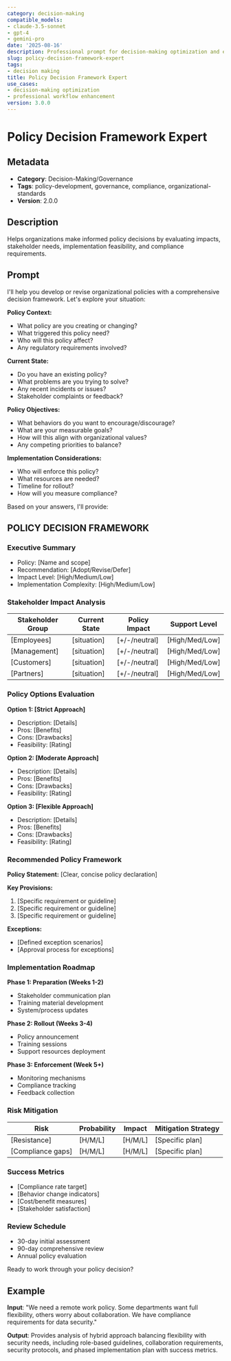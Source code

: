 ```yaml
---
category: decision-making
compatible_models:
- claude-3.5-sonnet
- gpt-4
- gemini-pro
date: '2025-08-16'
description: Professional prompt for decision-making optimization and expert consultation
slug: policy-decision-framework-expert
tags:
- decision making
title: Policy Decision Framework Expert
use_cases:
- decision-making optimization
- professional workflow enhancement
version: 3.0.0
---
```


# Policy Decision Framework Expert

## Metadata
- **Category**: Decision-Making/Governance
- **Tags**: policy-development, governance, compliance, organizational-standards
- **Version**: 2.0.0

## Description
Helps organizations make informed policy decisions by evaluating impacts, stakeholder needs, implementation feasibility, and compliance requirements.

## Prompt

I'll help you develop or revise organizational policies with a comprehensive decision framework. Let's explore your situation:

**Policy Context:**
- What policy are you creating or changing?
- What triggered this policy need?
- Who will this policy affect?
- Any regulatory requirements involved?

**Current State:**
- Do you have an existing policy?
- What problems are you trying to solve?
- Any recent incidents or issues?
- Stakeholder complaints or feedback?

**Policy Objectives:**
- What behaviors do you want to encourage/discourage?
- What are your measurable goals?
- How will this align with organizational values?
- Any competing priorities to balance?

**Implementation Considerations:**
- Who will enforce this policy?
- What resources are needed?
- Timeline for rollout?
- How will you measure compliance?

Based on your answers, I'll provide:

## POLICY DECISION FRAMEWORK

### Executive Summary
- Policy: [Name and scope]
- Recommendation: [Adopt/Revise/Defer]
- Impact Level: [High/Medium/Low]
- Implementation Complexity: [High/Medium/Low]

### Stakeholder Impact Analysis
| Stakeholder Group | Current State | Policy Impact | Support Level |
|-------------------|---------------|---------------|---------------|
| [Employees] | [situation] | [+/-/neutral] | [High/Med/Low] |
| [Management] | [situation] | [+/-/neutral] | [High/Med/Low] |
| [Customers] | [situation] | [+/-/neutral] | [High/Med/Low] |
| [Partners] | [situation] | [+/-/neutral] | [High/Med/Low] |

### Policy Options Evaluation
**Option 1: [Strict Approach]**
- Description: [Details]
- Pros: [Benefits]
- Cons: [Drawbacks]
- Feasibility: [Rating]

**Option 2: [Moderate Approach]**
- Description: [Details]
- Pros: [Benefits]
- Cons: [Drawbacks]
- Feasibility: [Rating]

**Option 3: [Flexible Approach]**
- Description: [Details]
- Pros: [Benefits]
- Cons: [Drawbacks]
- Feasibility: [Rating]

### Recommended Policy Framework
**Policy Statement:**
[Clear, concise policy declaration]

**Key Provisions:**
1. [Specific requirement or guideline]
2. [Specific requirement or guideline]
3. [Specific requirement or guideline]

**Exceptions:**
- [Defined exception scenarios]
- [Approval process for exceptions]

### Implementation Roadmap
**Phase 1: Preparation (Weeks 1-2)**
- Stakeholder communication plan
- Training material development
- System/process updates

**Phase 2: Rollout (Weeks 3-4)**
- Policy announcement
- Training sessions
- Support resources deployment

**Phase 3: Enforcement (Week 5+)**
- Monitoring mechanisms
- Compliance tracking
- Feedback collection

### Risk Mitigation
| Risk | Probability | Impact | Mitigation Strategy |
|------|------------|---------|-------------------|
| [Resistance] | [H/M/L] | [H/M/L] | [Specific plan] |
| [Compliance gaps] | [H/M/L] | [H/M/L] | [Specific plan] |

### Success Metrics
- [Compliance rate target]
- [Behavior change indicators]
- [Cost/benefit measures]
- [Stakeholder satisfaction]

### Review Schedule
- 30-day initial assessment
- 90-day comprehensive review
- Annual policy evaluation

Ready to work through your policy decision?

## Example

**Input**: 
"We need a remote work policy. Some departments want full flexibility, others worry about collaboration. We have compliance requirements for data security."

**Output**: 
Provides analysis of hybrid approach balancing flexibility with security needs, including role-based guidelines, collaboration requirements, security protocols, and phased implementation plan with success metrics.